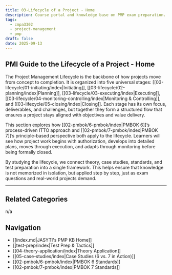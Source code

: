 ```yaml
---
title: 03-Lifecycle of a Project - Home
description: Course portal and knowledge base on PMP exam preparation.
tags:
  - cmpa3302
  - project-management
  - pmp
draft: false
date: 2025-09-13
---
```


## PMI Guide to the Lifecycle of a Project - Home
The Project Management Lifecycle is the backbone of how projects move from concept to completion. It is organized into five universal stages: [[03-lifecycle/01-initiating/index|Initiating]], [[03-lifecycle/02-planning/index|Planning]], [[03-lifecycle/03-executing/index|Executing]], [[03-lifecycle/04-monitoring-controlling/index|Monitoring & Controlling]], and [[03-lifecycle/05-closing/index|Closing]]. Each stage has its own focus, deliverables, and challenges, but together they form a structured flow that ensures a project stays aligned with objectives and value delivery.  

This section explores how [[02-pmbok/6-pmbok/index|PMBOK 6]]’s process-driven ITTO approach and [[02-pmbok/7-pmbok/index|PMBOK 7]]’s principle-based perspective both apply to the lifecycle. Learners will see how project work begins with authorization, develops into detailed plans, moves through execution, and adapts through monitoring before being formally closed. 

By studying the lifecycle, we connect theory, case studies, standards, and test preparation into a single framework. This helps ensure that knowledge is not memorized in isolation, but applied step by step, just as exam questions and real-world projects demand.

---
## Related Categories
n/a

## Navigation
- [[index.md|JASYTI's PMP KB Home]]
- [[test-prep/index|Test Prep & Tactics]]
- [[04-theory-application/index|Theory Application]]
- [[05-case-studies/index|Case Studies (6 vs. 7 in Action)]]
- [[02-pmbok/6-pmbok/index|PMBOK 6 Standards]]
- [[02-pmbok/7-pmbok/index|PMBOK 7 Standards]]
